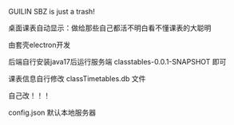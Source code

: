 GUILIN SBZ is just a trash!

桌面课表自动显示：做给那些自己都活不明白看不懂课表的大聪明

由套壳electron开发

后端自行安装java17后运行服务端 classtables-0.0.1-SNAPSHOT 即可

课表信息自行修改 classTimetables.db 文件

自己改！！！

config.json 默认本地服务器
